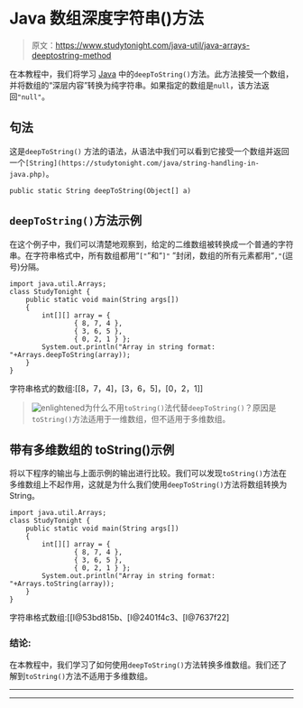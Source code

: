# Java 数组深度字符串()方法

> 原文：<https://www.studytonight.com/java-util/java-arrays-deeptostring-method>

在本教程中，我们将学习 [Java](https://www.studytonight.com/java/) 中的`deepToString()`方法。此方法接受一个数组，并将数组的“深层内容”转换为纯字符串。如果指定的数组是`null`，该方法返回`"null"`。

## 句法

这是`deepToString()` 方法的语法，从语法中我们可以看到它接受一个数组并返回一个`[String](https://studytonight.com/java/string-handling-in-java.php)`。

```
public static String deepToString(Object[] a)
```

## `deepToString()`方法示例

在这个例子中，我们可以清楚地观察到，给定的二维数组被转换成一个普通的字符串。在字符串格式中，所有数组都用“`["`”和“`]"` ”封闭，数组的所有元素都用“`,"`(逗号)分隔。

```
import java.util.Arrays;
class StudyTonight { 
	public static void main(String args[]) 
	{ 
		int[][] array = {
				{ 8, 7, 4 }, 
				{ 3, 6, 5 },
				{ 0, 2, 1 } };
		System.out.println("Array in string format: "+Arrays.deepToString(array));
	} 
}
```

字符串格式的数组:[[8，7，4]，[3，6，5]，[0，2，1]]

> ![enlightened](../Images/bcefbc0bebd753ed2a05f55c0b74d9f0.png "enlightened")为什么不用`toString()`法代替`deepToString()`？原因是`toString()`方法适用于一维数组，但不适用于多维数组。

## 带有多维数组的 toString()示例

将以下程序的输出与上面示例的输出进行比较。我们可以发现`toString()`方法在多维数组上不起作用，这就是为什么我们使用`deepToString()`方法将数组转换为 String。

```
import java.util.Arrays;
class StudyTonight { 
	public static void main(String args[]) 
	{ 
		int[][] array = {
				{ 8, 7, 4 }, 
				{ 3, 6, 5 },
				{ 0, 2, 1 } };
		System.out.println("Array in string format: "+Arrays.toString(array));
	} 
}
```

字符串格式数组:[[I@53bd815b、[I@2401f4c3、[I@7637f22]

### 结论:

在本教程中，我们学习了如何使用`deepToString()`方法转换多维数组。我们还了解到`toString()`方法不适用于多维数组。

* * *

* * *
